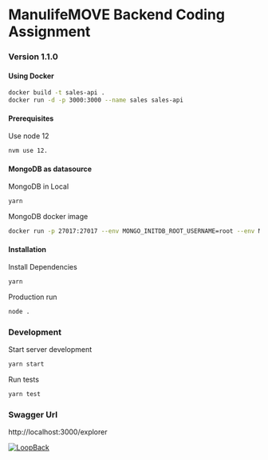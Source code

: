 # ManulifeMOVE Backend Coding Assignment
### Version 1.1.0


#### Using Docker

```bash
docker build -t sales-api .
docker run -d -p 3000:3000 --name sales sales-api
```

#### Prerequisites

Use node 12
```bash
nvm use 12.
```

#### MongoDB as datasource
MongoDB in Local
```bash
yarn
```

MongoDB docker image
```bash
docker run -p 27017:27017 --env MONGO_INITDB_ROOT_USERNAME=root --env MONGO_INITDB_ROOT_PASSWORD=rootpassword mongo:latest
```

#### Installation

Install Dependencies
```bash
yarn
```

Production run
```bash
node .
```

### Development

Start server development
```bash
yarn start
```

Run tests
```bash
yarn test
```

### Swagger Url
http://localhost:3000/explorer


[![LoopBack](https://github.com/strongloop/loopback-next/raw/master/docs/site/imgs/branding/Powered-by-LoopBack-Badge-(blue)-@2x.png)](http://loopback.io/)
